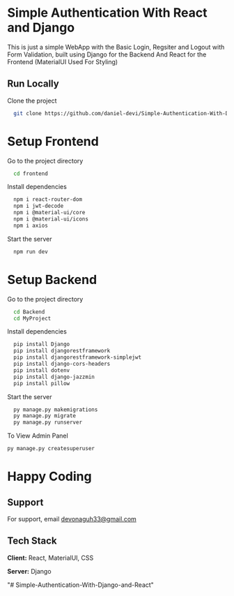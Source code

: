 # Simple Authentication With React and Django

This is just a simple WebApp with the Basic Login, Regsiter and Logout with Form Validation, built using Django for the Backend And React for the Frontend (MaterialUI Used For Styling)




## Run Locally

Clone the project

```bash
  git clone https://github.com/daniel-devi/Simple-Authentication-With-Django-and-React.git
```

# Setup Frontend

Go to the project directory 
```bash
  cd frontend
```

Install dependencies

```bash
  npm i react-router-dom
  npm i jwt-decode
  npm i @material-ui/core
  npm i @material-ui/icons
  npm i axios
```

Start the server

```bash
  npm run dev
```

# Setup Backend

Go to the project directory 
```bash
  cd Backend
  cd MyProject
```

Install dependencies

```bash
  pip install Django
  pip install djangorestframework
  pip install djangorestframework-simplejwt
  pip install django-cors-headers
  pip install dotenv
  pip install django-jazzmin
  pip install pillow
```

Start the server

```bash
  py manage.py makemigrations
  py manage.py migrate
  py manage.py runserver
  ```
  To View Admin Panel
   ```bash
   py manage.py createsuperuser
   ```
# Happy Coding


## Support

For support, email devonaguh33@gmail.com 

## Tech Stack

**Client:** React, MaterialUI, CSS 

**Server:** Django

"# Simple-Authentication-With-Django-and-React" 
